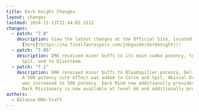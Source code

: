 ```yaml
---
title: Dark Knight Changes
layout: changes
lastmod: 2024-11-13T21:44:02.311Z
changes:
  - patch: "7.0"
    description: View the latest changes at the Official Site, located
      [here](https://na.finalfantasyxiv.com/jobguide/darkknight/)!
  - patch: "7.05"
    description: DRK received minor buffs to its main combo potency, to Carve and
      Spit, and to Disesteem.
  - patch: "7.1"
    description: DRK received minor buffs to Bloodspiller potency, Delirium combo potencies.
      A 500 potency cure effect was added to Carve and Spit, Abyssal Drain's cure effect
      was increased to 500 potency. Dark Mind now additionally provides 10% physical mitigation. 
      Dark Missionary is now available at level 66 and additionally provides 5% physical mitigation.
authors:
  - Balance-DRK-Staff
---
```

